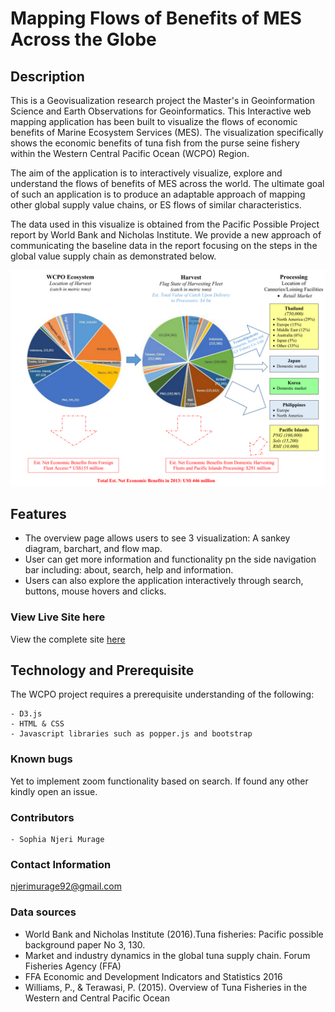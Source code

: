 # Mapping Flows of Benefits of MES Across the Globe

## Description
This is a Geovisualization research project the Master's in Geoinformation Science and Earth Observations for Geoinformatics.
This Interactive web mapping application has been built to visualize the flows of economic benefits of Marine Ecosystem Services (MES).
The visualization specifically shows the economic benefits of tuna fish from the purse seine fishery within the Western Central Pacific Ocean (WCPO) Region. 
									
The aim of the application is to interactively visualize, explore and understand the flows of benefits of MES across the world.
The ultimate goal of such an application is to produce an adaptable approach of mapping other global supply value chains, or ES flows of  similar characteristics.
								

The data used in this visualize is obtained from the Pacific Possible Project report by World Bank and Nicholas Institute.
We provide a new approach of communicating the baseline data in the report focusing on the steps in the global value supply chain as demonstrated below.
									
![](https://github.com/SophiaNM/WCPO_Visualization/blob/master/images/global_supply_valuechain.png)

## Features
- The overview page allows users to see 3 visualization: A sankey diagram, barchart, and flow map.
- User can get more information and functionality pn the side navigation bar including: about, search, help and information.
- Users can also explore the application interactively through search, buttons, mouse hovers and clicks.


### View Live Site here
View the complete site [here](https://smurage.com/wcpo/)

## Technology and Prerequisite
The WCPO project requires a prerequisite understanding of the following:
   
    - D3.js
    - HTML & CSS
    - Javascript libraries such as popper.js and bootstrap

### Known bugs
Yet to implement zoom functionality based on search. 
If found any other kindly open an issue.

### Contributors
    - Sophia Njeri Murage

### Contact Information
njerimurage92@gmail.com 

### Data sources
- World Bank and Nicholas Institute (2016).Tuna fisheries: Pacific possible background paper No 3, 130.
- Market and industry dynamics in the global tuna supply chain. Forum Fisheries Agency (FFA)
- FFA Economic and Development Indicators and Statistics 2016
- Williams, P., & Terawasi, P. (2015). Overview of Tuna Fisheries in the Western and Central Pacific Ocean
